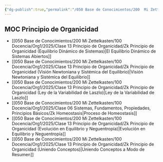 ```yaml
---
{"dg-publish":true,"permalink":"/050 Base de Conocimientos/200  Mi Zettelkasten/100 Docencia/Org1/2025/Clase 13 Principio de Organicidad/Zk !MOC Principio de Organicidad/","tags":["digitalGarden","moc"]}
---
```


## MOC Principio de Organicidad

- [[050 Base de Conocimientos/200  Mi Zettelkasten/100 Docencia/Org1/2025/Clase 13 Principio de Organicidad/Zk Principio de Organicidad (Equilibrio Dinámico de Sistemas)\|El Equilibrio Dinámico de Sistemas Abiertos]]
- [[050 Base de Conocimientos/200  Mi Zettelkasten/100 Docencia/Org1/2025/Clase 13 Principio de Organicidad/Zk Principio de Organicidad (Visión Newtoniana y Sistémica del Equilibrio)\|Visión Newtoniana y Sistémica del Equilibrio]]
- [[050 Base de Conocimientos/200  Mi Zettelkasten/100 Docencia/Org1/2025/Clase 13 Principio de Organicidad/Zk Principio de Organicidad (Ley de la Variabilidad de Laszlo)\|Ley de la Variabilidad de Laszlo]]
- [[050 Base de Conocimientos/200  Mi Zettelkasten/100 Docencia/Org1/2025/Clase 06 Sistemas, Fundamentos, Propiedades, Principios Básicos/Zk Homeostasis\|Proceso de Homeostasis]]
- [[050 Base de Conocimientos/200  Mi Zettelkasten/100 Docencia/Org1/2025/Clase 13 Principio de Organicidad/Zk Principio de Organicidad (Evolución en Equilibrio y Neguentropía)\|Evolución en Equilibrio y Neguentropía]]
- [[050 Base de Conocimientos/200  Mi Zettelkasten/100 Docencia/Org1/2025/Clase 13 Principio de Organicidad/Zk Principio de Organicidad (Uniendo Conceptos)\|Uniendo Conceptos a Modo de Resumen]]
